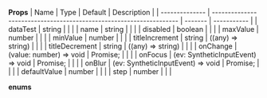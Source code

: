 **Props**
| Name | Type | Default | Description |
| -------------- | ------------------------------------------------------------------- | ------- | ----------- |
| dataTest | string | | |
| name | string | | |
| disabled | boolean | | |
| maxValue | number | | |
| minValue | number | | |
| titleIncrement | string | ((any) => string) | | |
| titleDecrement | string | ((any) => string) | | |
| onChange | (value: number) => void | Promise<any>; | | |
| onFocus | (ev: SyntheticInputEvent<HTMLInputElement>) => void | Promise<any>; | | |
| onBlur | (ev: SyntheticInputEvent<HTMLInputElement>) => void | Promise<any>; | | |
| defaultValue | number | | |
| step | number | | |

**enums**
